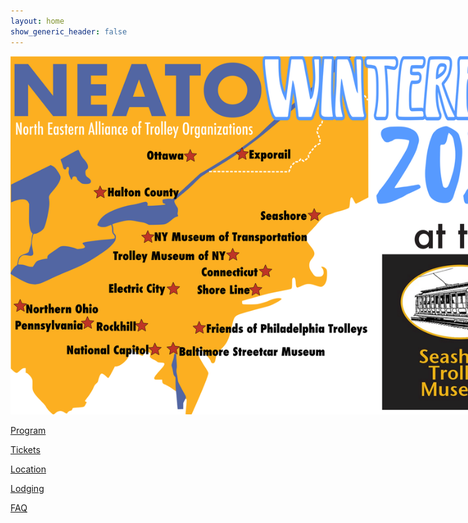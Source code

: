 ```yaml
---
layout: home
show_generic_header: false
---
```


<img style="max-width:900px;" src="/assets/images/logo5winterfest.svg" alt="NEATO Winterfest 2024 Logo" />

<div class="lead d-print-none">

<a class="btn btn-outline-primary btn-lg mt-2 ml-1" href="/program/" title="Program">Program</a>

<a class="btn btn-outline-primary btn-lg mt-2 ml-1" href="/tickets/" title="Tickets">Tickets</a>

<a class="btn btn-outline-primary btn-lg mt-2 ml-1" href="/location/" title="Location">Location</a>

<a class="btn btn-outline-primary btn-lg mt-2 ml-1" href="/lodging/" title="Lodging">Lodging</a>

<a class="btn btn-outline-primary btn-lg mt-2 ml-1" href="/faq/" title="FAQ">FAQ</a>

</div>
